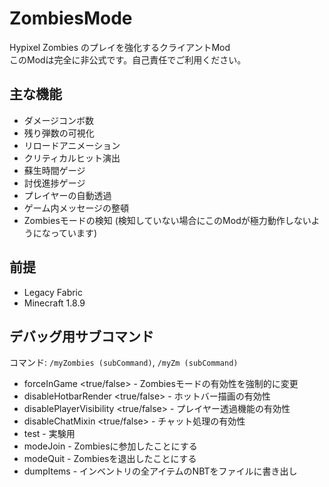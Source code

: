# ZombiesMode
Hypixel Zombies のプレイを強化するクライアントMod<br>
このModは完全に非公式です。自己責任でご利用ください。

## 主な機能
- ダメージコンボ数
- 残り弾数の可視化
- リロードアニメーション
- クリティカルヒット演出
- 蘇生時間ゲージ
- 討伐進捗ゲージ
- プレイヤーの自動透過
- ゲーム内メッセージの整頓
- Zombiesモードの検知 (検知していない場合にこのModが極力動作しないようになっています)


## 前提
- Legacy Fabric
- Minecraft 1.8.9


## デバッグ用サブコマンド
コマンド: `/myZombies (subCommand)`, `/myZm (subCommand)`<br>

- forceInGame <true/false> - Zombiesモードの有効性を強制的に変更
- disableHotbarRender <true/false> - ホットバー描画の有効性
- disablePlayerVisibility <true/false> - プレイヤー透過機能の有効性
- disableChatMixin <true/false> - チャット処理の有効性
- test - 実験用
- modeJoin - Zombiesに参加したことにする
- modeQuit - Zombiesを退出したことにする
- dumpItems - インベントリの全アイテムのNBTをファイルに書き出し
